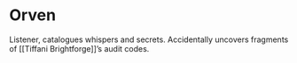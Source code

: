 # Orven
Listener, catalogues whispers and secrets. Accidentally uncovers fragments of [[Tiffani Brightforge]]’s audit codes.

